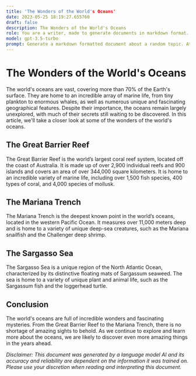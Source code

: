 ```yaml
---
title: 'The Wonders of the World's Oceans'
date: 2023-05-25 18:19:27.655760
draft: false
description: The Wonders of the World's Oceans
role: You are a writer, made to generate documents in markdown format. It is very important that all of the documents you generate are in valid markdown format.
model: gpt-3.5-turbo
prompt: Generate a markdown formatted document about a random topic. At the bottom, include a disclaimer explaining that the document was generated by you. The first line of the document should be the title. Make sure that the entire document is in proper markdown format, using a mix of various tags to make the document visually appealing.
---
```


# The Wonders of the World's Oceans

The world's oceans are vast, covering more than 70% of the Earth's surface. They are home to an incredible array of marine life, from tiny plankton to enormous whales, as well as numerous unique and fascinating geographical features. Despite their importance, the oceans remain largely unexplored, with much of their secrets still waiting to be discovered. In this article, we'll take a closer look at some of the wonders of the world's oceans.

## The Great Barrier Reef

The Great Barrier Reef is the world’s largest coral reef system, located off the coast of Australia. It is made up of over 2,900 individual reefs and 900 islands and covers an area of over 344,000 square kilometers. It is home to an incredible variety of marine life, including over 1,500 fish species, 400 types of coral, and 4,000 species of mollusk.

## The Mariana Trench

The Mariana Trench is the deepest known point in the world’s oceans, located in the western Pacific Ocean. It measures over 11,000 meters deep and is home to a variety of unique deep-sea creatures, such as the Mariana snailfish and the Challenger deep shrimp.

## The Sargasso Sea

The Sargasso Sea is a unique region of the North Atlantic Ocean, characterized by its distinctive floating mats of Sargassum seaweed. The sea is home to a variety of unique plant and animal life, such as the Sargassum fish and the loggerhead turtle.

## Conclusion

The world's oceans are full of incredible wonders and fascinating mysteries. From the Great Barrier Reef to the Mariana Trench, there is no shortage of amazing sights to behold. As we continue to explore and learn more about the oceans, we are likely to discover even more amazing things in the years ahead.

*Disclaimer: This document was generated by a language model AI and its accuracy and reliability are dependent on the information it was trained on. Please use your discretion when reading and interpreting this document.*